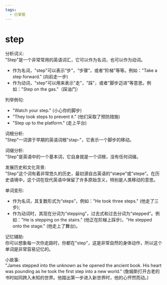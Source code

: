 ```yaml
---
tags:
  - 已掌握
---
```

# step

分析词义:  
"Step"是一个非常常用的英语词汇，它可以作为名词，也可以作为动词。

  

*   作为名词，"step"可以表示“步”，“步骤”，或者“阶梯”等等。例如："Take a step forward." (向前走一步)
*   作为动词，"step"可以用来表示"走"，"踩"，或者"脚步迈进"等意思。例如："Step on the gas."（踩油门）

  

列举例句:

  

*   "Watch your step." (小心你的脚步)
*   "They took steps to prevent it." (他们采取了预防措施)
*   "Step up to the platform." (走上平台)

  

词根分析:  
"Step"一词源于早期的英语词根"stap-"，它表示一个脚步的移动。

  

词缀分析:  
"Step"是英语中的一个基本词，它自身就是一个词根，没有任何词缀。

  

发展历史和文化背景:  
"Step"这个词有着非常悠久的历史，最初源自古英语的“stæpe”或“stepe”。在历史语境中，这个词在现代英语中保留了许多原始含义，特别是人类移动的意思。

  

单词变形:

  

*   作为名词，其复数形式为“steps”，例如："He took three steps." (他走了三步);
*   作为动词时，其现在分词为“stepping”，过去式和过去分词为“stepped”。例如："He is stepping on the stairs." (他正在阶梯上踩步)，"He stepped onto the stage." (他走上了舞台)。

  

记忆辅助:  
你可以想象每一次你走路时，你都在"step"，这是非常自然的身体动作，所以这个单词是非常容易记忆的。

  

小故事:  
"James stepped into the unknown as he opened the ancient book. His heart was pounding as he took the first step into a new world." (詹姆斯打开古老的书时如同跨入未知的世界。他踏出第一步进入新世界时，他的心怦然而动。)
